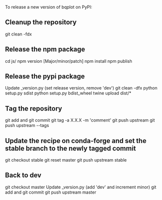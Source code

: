 To release a new version of bqplot on PyPI:

## Cleanup the repository

git clean -fdx

## Release the npm package

cd js/
npm version [Major/minor/patch]
npm install
npm publish

## Release the pypi package

Update _version.py (set release version, remove 'dev')
git clean -dfx
python setup.py sdist
python setup.py bdist_wheel
twine upload dist/*

## Tag the repository

git add and git commit
git tag -a X.X.X -m 'comment'
git push upstream
git push upstream --tags

## Update the recipe on conda-forge and set the stable branch to the newly tagged commit

git checkout stable
git reset master
git push upstream stable

## Back to dev

git checkout master
Update _version.py (add 'dev' and increment minor)
git add and git commit
git push upstream master
